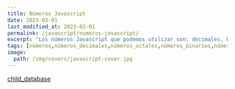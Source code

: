 ```yaml
---
title: Números Javascript
date: 2023-03-01
last_modified_at: 2023-03-01
permalink: /javascript/numeros-javascript/
excerpt: "Los números Javascript que podemos utilizar son: decimales, binarios, octales, hexadeciamles y exponenciales. Además tenemos los valores adicionales +Inifinity, -Infinity y NaN."
tags: [números,números_decimales,números_octales,números_binarios,números_hexadecimales,números_exponenciales,nan,infinity]
image:
  path: /img/covers/javascript-cover.jpg
---
```


[child_database](d15f9ca2-e7ae-44d6-9355-c8a2f3c343f1)

